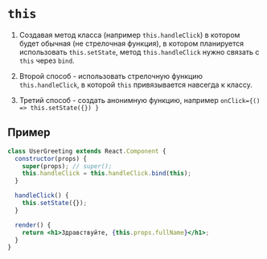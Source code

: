 # `this`

1. Создавая метод класса (например `this.handleClick`) в котором будет обычная (не стрелочная функция), в котором планируется использовать `this.setState`​, метод `this.handleClick` нужно связать с​ `this` через `bind`.

2. Второй способ - использовать стрелочную функцию `this.handleClick`, в которой `this` привязывается навсегда к классу.

3. Третий способ - создать анонимную функцию, например `onClick={() => this.setState({}) }`

## Пример

```jsx
class UserGreeting extends React.Component {
  constructor(props) {
    super(props); // super();
    this.handleClick = this.handleClick.bind(this);
  }

  handleClick() {
    this.setState({});
  }

  render() {
    return <h1>Здравствуйте, {this.props.fullName}</h1>;
  }
}
```